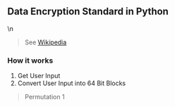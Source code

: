 Data Encryption Standard in Python
---
\n
> See [Wikipedia](https://en.wikipedia.org/wiki/Data_Encryption_Standard)

### How it works

1. Get User Input
2. Convert User Input into 64 Bit Blocks
> Permutation 1


